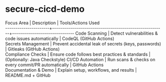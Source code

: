 # secure-cicd-demo
Focus Area            |  Description                                           |  Tools/Actions Used           
----------------------+--------------------------------------------------------+-------------------------------
Code Scanning         |  Detect vulnerabilities & code issues automatically    |  CodeQL (GitHub Actions)      
Secrets Management    |  Prevent accidental leak of secrets (keys, passwords)  |  Gitleaks (GitHub Actions)    
Compliance Checks     |  Ensure code follows best practices & standards        |  (Optionally: Java Checkstyle)
CI/CD Automation      |  Run scans & checks on every commit/PR automatically   |  GitHub Actions               
Documentation & Demo  |  Explain setup, workflows, and results                 |  README.md + GitHub           

